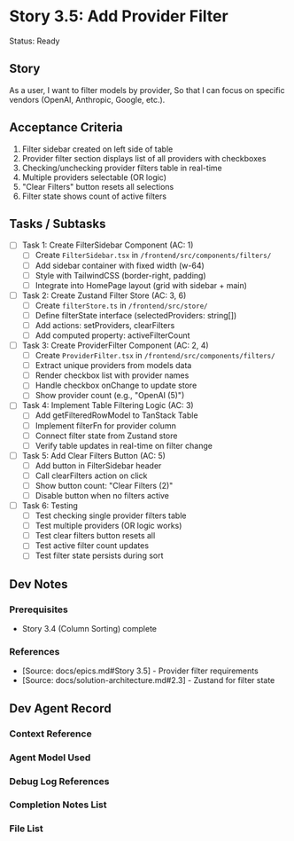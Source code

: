 # Story 3.5: Add Provider Filter

Status: Ready

## Story

As a user,
I want to filter models by provider,
So that I can focus on specific vendors (OpenAI, Anthropic, Google, etc.).

## Acceptance Criteria

1. Filter sidebar created on left side of table
2. Provider filter section displays list of all providers with checkboxes
3. Checking/unchecking provider filters table in real-time
4. Multiple providers selectable (OR logic)
5. "Clear Filters" button resets all selections
6. Filter state shows count of active filters

## Tasks / Subtasks

- [ ] Task 1: Create FilterSidebar Component (AC: 1)
  - [ ] Create `FilterSidebar.tsx` in `/frontend/src/components/filters/`
  - [ ] Add sidebar container with fixed width (w-64)
  - [ ] Style with TailwindCSS (border-right, padding)
  - [ ] Integrate into HomePage layout (grid with sidebar + main)

- [ ] Task 2: Create Zustand Filter Store (AC: 3, 6)
  - [ ] Create `filterStore.ts` in `/frontend/src/store/`
  - [ ] Define filterState interface (selectedProviders: string[])
  - [ ] Add actions: setProviders, clearFilters
  - [ ] Add computed property: activeFilterCount

- [ ] Task 3: Create ProviderFilter Component (AC: 2, 4)
  - [ ] Create `ProviderFilter.tsx` in `/frontend/src/components/filters/`
  - [ ] Extract unique providers from models data
  - [ ] Render checkbox list with provider names
  - [ ] Handle checkbox onChange to update store
  - [ ] Show provider count (e.g., "OpenAI (5)")

- [ ] Task 4: Implement Table Filtering Logic (AC: 3)
  - [ ] Add getFilteredRowModel to TanStack Table
  - [ ] Implement filterFn for provider column
  - [ ] Connect filter state from Zustand store
  - [ ] Verify table updates in real-time on filter change

- [ ] Task 5: Add Clear Filters Button (AC: 5)
  - [ ] Add button in FilterSidebar header
  - [ ] Call clearFilters action on click
  - [ ] Show button count: "Clear Filters (2)"
  - [ ] Disable button when no filters active

- [ ] Task 6: Testing
  - [ ] Test checking single provider filters table
  - [ ] Test multiple providers (OR logic works)
  - [ ] Test clear filters button resets all
  - [ ] Test active filter count updates
  - [ ] Test filter state persists during sort

## Dev Notes

### Prerequisites
- Story 3.4 (Column Sorting) complete

### References
- [Source: docs/epics.md#Story 3.5] - Provider filter requirements
- [Source: docs/solution-architecture.md#2.3] - Zustand for filter state

## Dev Agent Record

### Context Reference

### Agent Model Used

### Debug Log References

### Completion Notes List

### File List
